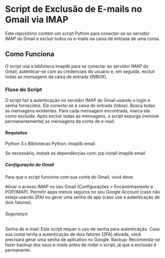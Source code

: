 # Script de Exclusão de E-mails no Gmail via IMAP
Este repositório contém um script Python para conectar-se ao servidor IMAP do Gmail e excluir todos os e-mails na caixa de entrada de uma conta.

## Como Funciona
O script usa a biblioteca imaplib para se conectar ao servidor IMAP do Gmail, autenticar-se com as credenciais do usuário e, em seguida, excluir todas as mensagens da caixa de entrada (INBOX).

### Fluxo do Script
O script faz a autenticação no servidor IMAP do Gmail usando o login e senha fornecidos.
Ele conecta-se à caixa de entrada (inbox).
Busca todas as mensagens existentes.
Para cada mensagem encontrada, marca ela como excluída.
Após excluir todas as mensagens, o script expurga (remove permanentemente) as mensagens da conta de e-mail.
#### Requisitos
Python 3.x
Bibliotecas Python:
imaplib
email

Se necessário, instale as dependências com:
pip install imaplib email

##### Configuração do Gmail
Para que o script funcione com sua conta do Gmail, você deve:

Ativar o acesso IMAP no seu Gmail (Configurações > Encaminhamento e POP/IMAP).
Permitir apps menos seguros no seu Google Account (caso não esteja usando 2FA) ou gerar uma senha de app (caso use a autenticação de dois fatores).

###### Segurança
Senha de e-mail: Este script requer o uso de senha para autenticação. Caso sua conta tenha a autenticação de dois fatores (2FA) ativada, você precisará gerar uma senha de aplicativo no Google.
Backup: Recomenda-se fazer backup dos seus e-mails antes de rodar o script, já que a exclusão é permanente.
